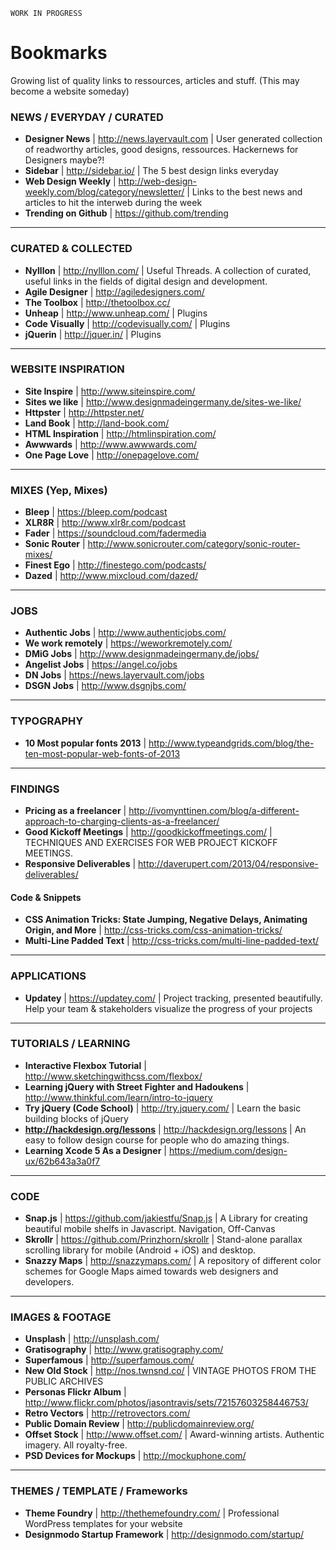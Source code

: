 `WORK IN PROGRESS`
# Bookmarks
Growing list of quality links to ressources, articles and stuff. (This may become a website someday)



### NEWS / EVERYDAY / CURATED

+ **Designer News** | http://news.layervault.com | User generated collection of readworthy articles, good designs, ressources. Hackernews for Designers maybe?!
+ **Sidebar** | http://sidebar.io/ | The 5 best design links everyday
+ **Web Design Weekly** | http://web-design-weekly.com/blog/category/newsletter/ | Links to the best news and articles to hit the interweb during the week
+ **Trending on Github** | https://github.com/trending

---

### CURATED & COLLECTED
+ **Nylllon** | http://nylllon.com/ | Useful Threads. A collection of curated, useful links in the fields of digital design and development.
+ **Agile Designer** | http://agiledesigners.com/
+ **The Toolbox** | http://thetoolbox.cc/
+ **Unheap** | http://www.unheap.com/ | Plugins
+ **Code Visually** | http://codevisually.com/ | Plugins
+ **jQuerin** | http://jquer.in/ | Plugins

---

### WEBSITE INSPIRATION

+ **Site Inspire** | http://www.siteinspire.com/
+ **Sites we like** | http://www.designmadeingermany.de/sites-we-like/
+ **Httpster** | http://httpster.net/
+ **Land Book** | http://land-book.com/
+ **HTML Inspiration** | http://htmlinspiration.com/
+ **Awwwards** | http://www.awwwards.com/
+ **One Page Love** | http://onepagelove.com/

---

### MIXES (Yep, Mixes)

+ **Bleep** | https://bleep.com/podcast
+ **XLR8R** | http://www.xlr8r.com/podcast
+ **Fader** | https://soundcloud.com/fadermedia
+ **Sonic Router** | http://www.sonicrouter.com/category/sonic-router-mixes/
+ **Finest Ego** | http://finestego.com/podcasts/
+ **Dazed** | http://www.mixcloud.com/dazed/

---

### JOBS

+ **Authentic Jobs** | http://www.authenticjobs.com/
+ **We work remotely** | https://weworkremotely.com/
+ **DMiG Jobs** | http://www.designmadeingermany.de/jobs/
+ **Angelist Jobs** | https://angel.co/jobs
+ **DN Jobs** | https://news.layervault.com/jobs
+ **DSGN Jobs** | http://www.dsgnjbs.com/

---

### TYPOGRAPHY
+ **10 Most popular fonts 2013** | http://www.typeandgrids.com/blog/the-ten-most-popular-web-fonts-of-2013

---

### FINDINGS

+ **Pricing as a freelancer** | http://ivomynttinen.com/blog/a-different-approach-to-charging-clients-as-a-freelancer/
+ **Good Kickoff Meetings** | http://goodkickoffmeetings.com/ | TECHNIQUES AND EXERCISES FOR WEB PROJECT KICKOFF MEETINGS.
+ **Responsive Deliverables** | http://daverupert.com/2013/04/responsive-deliverables/

#### Code & Snippets
+ **CSS Animation Tricks: State Jumping, Negative Delays, Animating Origin, and More** | http://css-tricks.com/css-animation-tricks/
+ **Multi-Line Padded Text** | http://css-tricks.com/multi-line-padded-text/

---

### APPLICATIONS

+ **Updatey** | https://updatey.com/ | Project tracking, presented beautifully. Help your team & stakeholders visualize the progress of your projects

---

### TUTORIALS / LEARNING
+ **Interactive Flexbox Tutorial** | http://www.sketchingwithcss.com/flexbox/
+ **Learning jQuery with Street Fighter and Hadoukens** | http://www.thinkful.com/learn/intro-to-jquery
+ **Try jQuery (Code School)** | http://try.jquery.com/ | Learn the basic building blocks of jQuery
+ **http://hackdesign.org/lessons** | http://hackdesign.org/lessons | An easy to follow design course for people who do amazing things.
+ **Learning Xcode 5 As a Designer** | https://medium.com/design-ux/62b643a3a0f7

---

### CODE
+ **Snap.js** | https://github.com/jakiestfu/Snap.js | A Library for creating beautiful mobile shelfs in Javascript. Navigation, Off-Canvas
+ **Skrollr** | https://github.com/Prinzhorn/skrollr | Stand-alone parallax scrolling library for mobile (Android + iOS) and desktop.
+ **Snazzy Maps** | http://snazzymaps.com/ | A repository of different color schemes for Google Maps aimed towards web designers and developers.

---

### IMAGES & FOOTAGE
+ **Unsplash** | http://unsplash.com/
+ **Gratisography** | http://www.gratisography.com/
+ **Superfamous** | http://superfamous.com/
+ **New Old Stock** | http://nos.twnsnd.co/ | VINTAGE PHOTOS FROM THE PUBLIC ARCHIVES
+ **Personas Flickr Album** | http://www.flickr.com/photos/jasontravis/sets/72157603258446753/
+ **Retro Vectors** | http://retrovectors.com/
+ **Public Domain Review** | http://publicdomainreview.org/
+  **Offset Stock** | http://www.offset.com/ | Award-winning artists. Authentic imagery. All royalty-free.
+  **PSD Devices for Mockups** | http://mockuphone.com/

---

### THEMES / TEMPLATE / Frameworks
+ **Theme Foundry** | http://thethemefoundry.com/ | Professional WordPress templates for your website
+ **Designmodo Startup Framework** | http://designmodo.com/startup/

